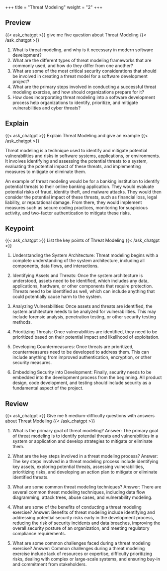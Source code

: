 +++
title = "Threat Modeling"
weight = "2"
+++
## Preview
{{< ask_chatgpt >}}
give me five question about Threat Modeling
{{< /ask_chatgpt >}}



1. What is threat modeling, and why is it necessary in modern software development?
2. What are the different types of threat modeling frameworks that are commonly used, and how do they differ from one another?
3. What are some of the most critical security considerations that should be involved in creating a threat model for a software development project?
4. What are the primary steps involved in conducting a successful threat modeling exercise, and how should organizations prepare for it?
5. How does incorporating threat modeling into a software development process help organizations to identify, prioritize, and mitigate vulnerabilities and cyber threats?   

## Explain
{{< ask_chatgpt >}}
Explain Threat Modeling and give an example
{{< /ask_chatgpt >}}



Threat modeling is a technique used to identify and mitigate potential vulnerabilities and risks in software systems, applications, or environments. It involves identifying and assessing the potential threats to a system, evaluating the potential impact of these threats, and implementing measures to mitigate or eliminate them. 

An example of threat modeling would be for a banking institution to identify potential threats to their online banking application. They would evaluate potential risks of fraud, identity theft, and malware attacks. They would then consider the potential impact of these threats, such as financial loss, legal liability, or reputational damage. From there, they would implement measures such as secure coding practices, monitoring for suspicious activity, and two-factor authentication to mitigate these risks.   

## Keypoint
{{< ask_chatgpt >}}
List the key points of Threat Modeling
{{< /ask_chatgpt >}}



1. Understanding the System Architecture: Threat modeling begins with a complete understanding of the system architecture, including all components, data flows, and interactions.

2. Identifying Assets and Threats: Once the system architecture is understood, assets need to be identified, which includes any data, applications, hardware, or other components that require protection. Threats need to be identified as well, which can include anything that could potentially cause harm to the system.

3. Analyzing Vulnerabilities: Once assets and threats are identified, the system architecture needs to be analyzed for vulnerabilities. This may include forensic analysis, penetration testing, or other security testing methods.

4. Prioritizing Threats: Once vulnerabilities are identified, they need to be prioritized based on their potential impact and likelihood of exploitation.

5. Developing Countermeasures: Once threats are prioritized, countermeasures need to be developed to address them. This can include anything from improved authentication, encryption, or other security measures.

6. Embedding Security into Development: Finally, security needs to be embedded into the development process from the beginning. All product design, code development, and testing should include security as a fundamental aspect of the project.   

## Review
{{< ask_chatgpt >}}
Give me 5 medium-difficulty questions with answers about Threat Modeling
{{< /ask_chatgpt >}}

1. What is the primary goal of threat modeling?
Answer: The primary goal of threat modeling is to identify potential threats and vulnerabilities in a system or application and develop strategies to mitigate or eliminate them.

2. What are the key steps involved in a threat modeling process?
Answer: The key steps involved in a threat modeling process include identifying key assets, exploring potential threats, assessing vulnerabilities, prioritizing risks, and developing an action plan to mitigate or eliminate identified threats.

3. What are some common threat modeling techniques?
Answer: There are several common threat modeling techniques, including data flow diagramming, attack trees, abuse cases, and vulnerability modeling.

4. What are some of the benefits of conducting a threat modeling exercise?
Answer: Benefits of threat modeling include identifying and addressing potential security risks early in the development process, reducing the risk of security incidents and data breaches, improving the overall security posture of an organization, and meeting regulatory compliance requirements.

5. What are some common challenges faced during a threat modeling exercise?
Answer: Common challenges during a threat modeling exercise include lack of resources or expertise, difficulty prioritizing risks, dealing with complex or large-scale systems, and ensuring buy-in and commitment from stakeholders.   

